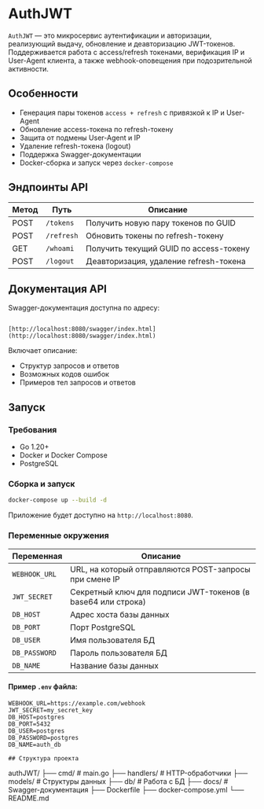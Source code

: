 
# AuthJWT

`AuthJWT` — это микросервис аутентификации и авторизации, реализующий выдачу, обновление и деавторизацию JWT-токенов. Поддерживается работа с access/refresh токенами, верификация IP и User-Agent клиента, а также webhook-оповещения при подозрительной активности.

## Особенности

- Генерация пары токенов `access + refresh` с привязкой к IP и User-Agent
- Обновление access-токена по refresh-токену
- Защита от подмены User-Agent и IP
- Удаление refresh-токена (logout)
- Поддержка Swagger-документации
- Docker-сборка и запуск через `docker-compose`

## Эндпоинты API

| Метод | Путь       | Описание                                      |
|-------|------------|-----------------------------------------------|
| POST  | `/tokens`  | Получить новую пару токенов по GUID          |
| POST  | `/refresh` | Обновить токены по refresh-токену            |
| GET   | `/whoami`  | Получить текущий GUID по access-токену       |
| POST  | `/logout`  | Деавторизация, удаление refresh-токена       |

## Документация API

Swagger-документация доступна по адресу:

```

[http://localhost:8080/swagger/index.html](http://localhost:8080/swagger/index.html)

````

Включает описание:
- Структур запросов и ответов
- Возможных кодов ошибок
- Примеров тел запросов и ответов

## Запуск

### Требования

- Go 1.20+
- Docker и Docker Compose
- PostgreSQL

### Сборка и запуск

```bash
docker-compose up --build -d
````

Приложение будет доступно на `http://localhost:8080`.

### Переменные окружения

| Переменная         | Описание                                                        |
|--------------------|-----------------------------------------------------------------|
| `WEBHOOK_URL`      | URL, на который отправляются POST-запросы при смене IP         |
| `JWT_SECRET`       | Секретный ключ для подписи JWT-токенов (в base64 или строка)   |
| `DB_HOST`          | Адрес хоста базы данных                                        |
| `DB_PORT`          | Порт PostgreSQL                                                |
| `DB_USER`          | Имя пользователя БД                                            |
| `DB_PASSWORD`      | Пароль пользователя БД                                         |
| `DB_NAME`          | Название базы данных                                           |

#### Пример `.env` файла:

```env
WEBHOOK_URL=https://example.com/webhook
JWT_SECRET=my_secret_key
DB_HOST=postgres
DB_PORT=5432
DB_USER=postgres
DB_PASSWORD=postgres
DB_NAME=auth_db

## Структура проекта

```
authJWT/
├── cmd/             # main.go
├── handlers/        # HTTP-обработчики
├── models/          # Структуры данных
├── db/              # Работа с БД
├── docs/            # Swagger-документация
├── Dockerfile
├── docker-compose.yml
└── README.md
```